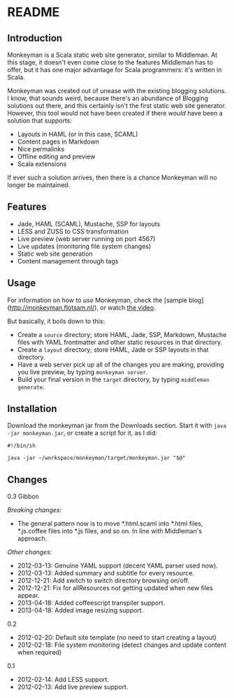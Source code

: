 # README

## Introduction

Monkeyman is a Scala static web site generator, similar to
Middleman. At this stage, it doesn't even come close to the features
Middleman has to offer, but it has one major advantage for Scala
programmers: it's written in Scala.

Monkeyman was created out of unease with the existing blogging
solutions. I know, that sounds weird, because there's an abundance of
Blogging solutions out there, and this certainly isn't the first
static web site generator. However, this tool would not have been
created if there _would_ have been a solution that supports:

* Layouts in HAML (or in this case, SCAML)
* Content pages in Markdown
* Nice permalinks
* Offline editing and preview
* Scala extensions

If ever such a solution arrives, then there is a chance Monkeyman will
no longer be maintained.

## Features

* Jade, HAML (SCAML), Mustache, SSP for layouts
* LESS and ZUSS to CSS transformation
* Live preview (web server running on port 4567)
* Live updates (monitoring file system changes)
* Static web site generation
* Content management through tags

## Usage

For information on how to _use_ Monkeyman, check the [sample blog]
(http://monkeyman.flotsam.nl/), or watch
[the video](http://www.youtube.com/watch?v=9giYvVGIi0U).

But basically, it boils down to this:

* Create a `source` directory; store HAML, Jade, SSP, Markdown,
  Mustache files with YAML frontmatter and other static resources in
  that directory.
* Create a `layout` directory; store HAML, Jade or SSP layouts in that
  directory. 
* Have a web server pick up all of the changes you are making,
  providing you live preview, by typing `monkeyman server`. 
* Build your final version in the `target` directory, by typing
  `middleman generate`. 

## Installation

Download the monkeyman jar from the Downloads section. Start it with
`java -jar monkeyman.jar`, or create a script for it, as I did:

    #!/bin/sh
    
    java -jar ~/workspace/monkeyman/target/monkeyman.jar "$@"

## Changes

0.3 Gibbon

*Breaking changes:*

* The general pattern now is to move *.html.scaml into *.html files, *.js.coffee files into *.js files, and so on. In line with Middleman's approach.

*Other changes:*

* 2012-03-13: Genuine YAML support (decent YAML parser used now).
* 2012-03-13: Added summary and subtitle for every resource.
* 2012-12-21: Add switch to switch directory browsing on/off.
* 2012-12-21: Fix for allResources not getting updated when new files appear.
* 2013-04-18: Added coffeescript transpiler support.
* 2013-04-18: Added image resizing support.

0.2

* 2012-02-20: Default site template (no need to start creating a layout)
* 2012-02-18: File system monitoring (detect changes and update content when required)

0.1

* 2012-02-14: Add LESS support.
* 2012-02-13: Add live preview support.



